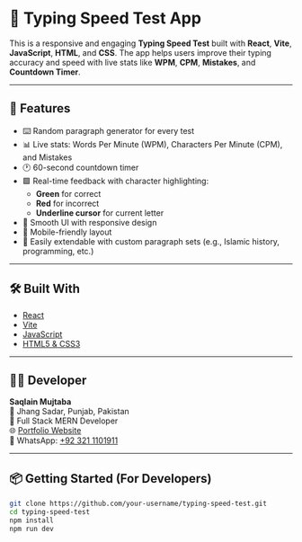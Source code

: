 # 🧠 Typing Speed Test App

This is a responsive and engaging **Typing Speed Test** built with **React**, **Vite**, **JavaScript**, **HTML**, and **CSS**. The app helps users improve their typing accuracy and speed with live stats like **WPM**, **CPM**, **Mistakes**, and **Countdown Timer**.

---

## 🚀 Features

- ⌨️ Random paragraph generator for every test
- 📊 Live stats: Words Per Minute (WPM), Characters Per Minute (CPM), and Mistakes
- 🕐 60-second countdown timer
- 🟩 Real-time feedback with character highlighting:
  - **Green** for correct
  - **Red** for incorrect
  - **Underline cursor** for current letter
- 🎯 Smooth UI with responsive design
- 📱 Mobile-friendly layout
- 📁 Easily extendable with custom paragraph sets (e.g., Islamic history, programming, etc.)

---

## 🛠️ Built With

- [React](https://reactjs.org/)
- [Vite](https://vitejs.dev/)
- [JavaScript](https://developer.mozilla.org/en-US/docs/Web/JavaScript)
- [HTML5 & CSS3](https://developer.mozilla.org/en-US/docs/Web)

---

## 🧑‍💻 Developer

**Saqlain Mujtaba**  
📍 Jhang Sadar, Punjab, Pakistan  
💼 Full Stack MERN Developer  
🌐 [Portfolio Website](https://saqlainmujtaba.vercel.app)  
📱 WhatsApp: [+92 321 1101911](https://wa.me/923211101911)

---

## 📦 Getting Started (For Developers)

```bash
git clone https://github.com/your-username/typing-speed-test.git
cd typing-speed-test
npm install
npm run dev
